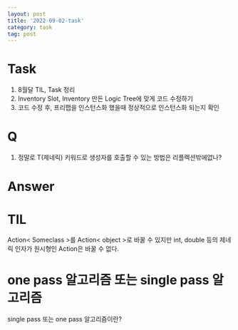 ```yaml
---
layout: post
title: '2022-09-02-task'
category: task
tag: post
---
```


# Task
1. 8월달 TIL, Task 정리
2. Inventory Slot, Inventory 만든 Logic Tree에 맞게 코드 수정하기
3. 코드 수정 후, 프리팹을 인스턴스화 했을때 정상적으로 인스턴스화 되는지 확인

# Q
1. 정말로 T(제네릭) 키워드로 생성자를 호출할 수 있는 방법은 리플렉션밖에없나?

# Answer


# TIL
Action< Someclass >를 Action< object >로 바꿀 수 있지만 int, double 등의 제네릭 인자가 원시형인 Action은 바꿀 수 없다.

# one pass 알고리즘 또는 single pass 알고리즘
single pass 또는 one pass 알고리즘이란?